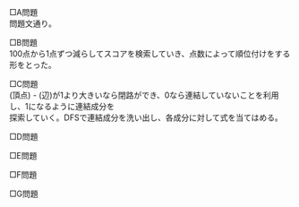 □A問題  
問題文通り。

□B問題  
100点から1点ずつ減らしてスコアを検索していき、点数によって順位付けをする形をとった。

□C問題  
(頂点) - (辺)が1より大きいなら閉路ができ、0なら連結していないことを利用し、1になるように連結成分を  
探索していく。DFSで連結成分を洗い出し、各成分に対して式を当てはめる。

□D問題  


□E問題  


□F問題  


□G問題  

